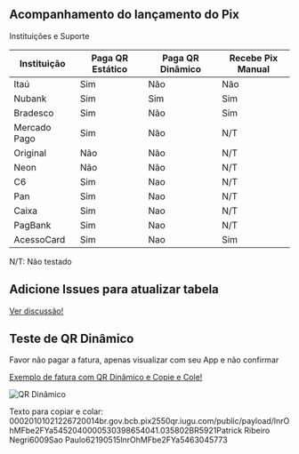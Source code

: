 ## Acompanhamento do lançamento do Pix

Instituições e Suporte

| Instituição   | Paga QR Estático | Paga QR Dinâmico | Recebe Pix Manual |
| ------------- | ---------------- | ---------------- | ----------------- |
| Itaú          | Sim              | Não              | Não               |
| Nubank        | Sim              | Sim              | Sim               |
| Bradesco      | Sim              | Não              | Sim               |
| Mercado Pago  | Sim              | Não              | N/T               |
| Original      | Não              | Não              | N/T               |
| Neon          | Não              | Não              | N/T               |
| C6            | Sim              | Nao              | N/T               |
| Pan           | Sim              | Nao              | N/T               |
| Caixa         | Sim              | Nao              | N/T               |
| PagBank       | Sim              | Nao              | N/T               |
| AcessoCard    | Sim              | Nao              | Sim               |

N/T: Não testado

## Adicione Issues para atualizar tabela

[Ver discussão!](https://github.com/iugu/lancamentopix/issues)

## Teste de QR Dinâmico

Favor não pagar a fatura, apenas visualizar com seu App e não confirmar

[Exemplo de fatura com QR Dinâmico e Copie e Cole!](https://faturas.iugu.com/aef561ad-b35b-48be-a9c2-0700a0c96ea1-6cdc)

![QR Dinâmico](https://qr.iugu.com/public/qr_codes/image/A715C67BEE5B4C67863D13282B3467AA "QR Dinâmico")

Texto para copiar e colar:
00020101021226720014br.gov.bcb.pix2550qr.iugu.com/public/payload/lnrOhMFbe2FYa5452040000530398654041.035802BR5921Patrick Ribeiro Negri6009Sao Paulo62190515lnrOhMFbe2FYa5463045773
